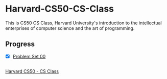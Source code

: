 # Harvard-CS50-CS-Class
This is CS50 CS Class, Harvard University's introduction to the intellectual enterprises of computer science and the art of programming.

## Progress   
- [x] [Problem Set 00](https://cs50.harvard.edu/x/2020/psets/0/)
            

##
[Harvard CS50 - CS Class](https://cs50.harvard.edu/x/2020/)
